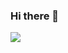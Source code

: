 ### Hi there 👋

<!--
**Corleone-Yang/Corleone-Yang** is a ✨ _special_ ✨ repository because its `README.md` (this file) appears on your GitHub profile.

Here are some ideas to get you started:

- 🔭 I’m currently working on ...
- 🌱 I’m currently learning ...
- 👯 I’m looking to collaborate on ...
- 🤔 I’m looking for help with ...
- 💬 Ask me about ...
- 📫 How to reach me: ...
- 😄 Pronouns: ...
- ⚡ Fun fact: ...
-->
<img src="{[BadgeURLHere](https://www.credly.com/badges/21d449d4-5bcc-41b3-8d84-49da820c502b/linked_in_profile)https://www.credly.com/badges/21d449d4-5bcc-41b3-8d84-49da820c502b/linked_in_profile}" />
